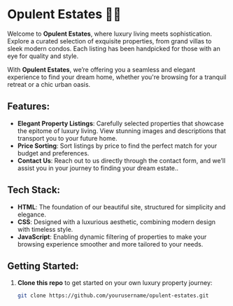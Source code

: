 # Opulent Estates 🏡✨

Welcome to **Opulent Estates**, where luxury living meets sophistication. Explore a curated selection of exquisite properties, from grand villas to sleek modern condos. Each listing has been handpicked for those with an eye for quality and style. 

With **Opulent Estates**, we’re offering you a seamless and elegant experience to find your dream home, whether you're browsing for a tranquil retreat or a chic urban oasis. 

## Features:
- **Elegant Property Listings**: Carefully selected properties that showcase the epitome of luxury living. View stunning images and descriptions that transport you to your future home.
- **Price Sorting**: Sort listings by price to find the perfect match for your budget and preferences.
- **Contact Us**: Reach out to us directly through the contact form, and we’ll assist you in your journey to finding your dream estate..

## Tech Stack:
- **HTML**: The foundation of our beautiful site, structured for simplicity and elegance.
- **CSS**: Designed with a luxurious aesthetic, combining modern design with timeless style.
- **JavaScript**: Enabling dynamic filtering of properties to make your browsing experience smoother and more tailored to your needs.

## Getting Started:
1. **Clone this repo** to get started on your own luxury property journey:
   ```bash
   git clone https://github.com/yourusername/opulent-estates.git
